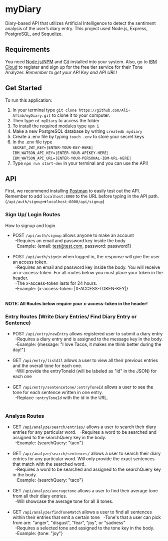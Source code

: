 # myDiary

Diary-based API that utilizes Artificial Intelligence to detect the sentiment analysis of the user’s diary entry. This project used Node.js, Express, PostgreSQL, and Sequelize.

## Requirements

You need [Node.js/NPM](https://nodejs.org/) and [Git](https://git-scm.com/) installed into your system. Also, go to [IBM Cloud](https://cloud.ibm.com/) to register and sign up for the free tier service for their Tone Analyzer. _Remember to get your API Key and API URL!_

## Get Started

To run this application:

1.  In your terminal type `git clone https://github.com/Ali-Aftab/myDiary.git` to clone it to your computer.
2.  Then type `cd myDiary` to access the folder
3.  To install the required modules type `npm i`
4.  Make a new PostgreSQL database by writing `createdb mydiary`
5.  Create a .env file by typing `touch .env` to store your secret keys
6.  In the .env file type <br/>
    `SECRET_JWT_KEY=|ENTER-YOUR-KEY-HERE|` <br/>
    `IBM_WATSON_API_KEY=|ENTER-YOUR-APIKEY-HERE|` <br/>
    `IBM_WATSON_API_URL=|ENTER-YOUR-PERSONAL-IBM-URL-HERE|` <br/>
7.  Type `npm run start-dev` in your terminal and you can use the API!

## API

First, we recommend installing [Postman](https://www.postman.com/) to easily test out the API. Remember to add `localhost:8000` to the URL before typing in the API path. (`/api/auth/signup`=>`localhost:8000/api/signup`)

### Sign Up/ Login Routes

How to signup and login.

- POST `/api/auth/signup` allows anyone to make an account <br/>
  &nbsp;&nbsp;-Requires an email and password key inside the body <br/>
  &nbsp;&nbsp;-Example: {email: test@test.com, password: password1} <br/> <br/>
- POST `/api/auth/signin` when logged in, the response will give the user an access token. <br/>
  &nbsp;&nbsp;-Requires an email and password key inside the body. You will receive an x-access-token. For all routes below you must place your token in the header.<br/>
  &nbsp;&nbsp;-The x-access-token lasts for 24 hours. <br/>
  &nbsp;&nbsp;-Example: {x-access-token: |X-ACCESS-TOKEN-KEY|} <br/> <br/>

**NOTE: All Routes below require your x-access-token in the header!**

### Entry Routes (Write Diary Entries/ Find Diary Entry or Sentence)

- POST `/api/entry/newEntry` allows registered user to submit a diary entry <br/>
  &nbsp;&nbsp;-Requires a diary entry and is assigned to the message key in the body. <br/>
  &nbsp;&nbsp;-Example: {message: "I love Tacos, it makes me think better during the day!"} <br/> <br/>
- GET `/api/entry/listAll` allows a user to view all their previous entries and the overall tone for each one. <br/>
  &nbsp;&nbsp;-Will provide the entryToneId (will be labeled as "id" in the JSON) for each one <br/> <br/>
- GET `/api/entry/sentencetone/:entryToneId` allows a user to see the tone for each sentence written in one entry.<br/>
  &nbsp;&nbsp;-Replace `:entryToneId` with the id in the URL. <br/> <br/>

### Analyze Routes

- GET `/api/analyze/search/entries/` allows a user to search their diary entries for any particular word.
  &nbsp;&nbsp;-Requires a word to be searched and assigned to the searchQuery key in the body. <br/>
  &nbsp;&nbsp;-Example: {searchQuery: "taco"} <br/> <br/>
- GET `/api/analyze/search/sentences/` allows a user to search their diary entries for any particular word. Will only provide the exact sentences that match with the searched word. <br/>
  &nbsp;&nbsp;-Requires a word to be searched and assigned to the searchQuery key in the body. <br/>
  &nbsp;&nbsp;-Example: {searchQuery: "taco"} <br/> <br/>
- GET `/api/analyze/averagetone` allows a user to find their average tone from all their diary entries. <br/>
  &nbsp;&nbsp;-Will showcase the average tone for all 8 tones. <br/> <br/>
- GET `/api/analyze/findToneMatch` allows a user to find all sentences within their entries that emit a certain tone
  &nbsp;&nbsp;-Tone's that a user can pick from are: "anger", "disgust", "fear", "joy", or "sadness" <br/>
  &nbsp;&nbsp;-Requires a selected tone and assigned to the tone key in the body. <br/>
  &nbsp;&nbsp;-Example: {tone: "joy"} <br/>
